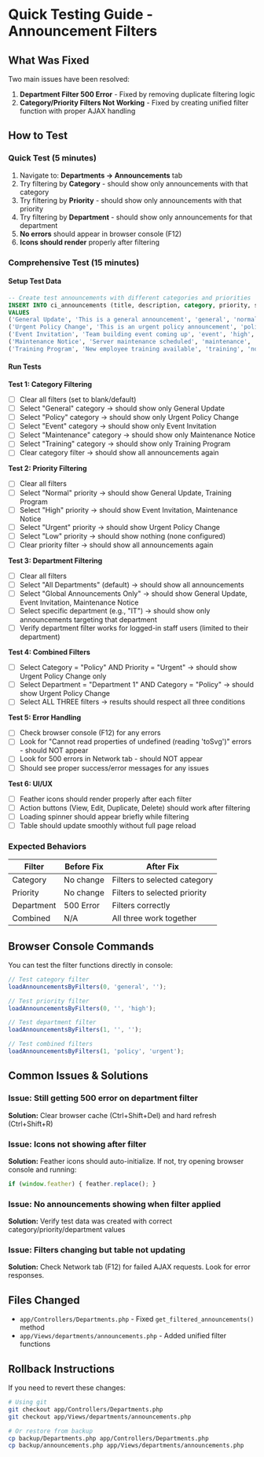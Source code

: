 # Quick Testing Guide - Announcement Filters

## What Was Fixed

Two main issues have been resolved:

1. **Department Filter 500 Error** - Fixed by removing duplicate filtering logic
2. **Category/Priority Filters Not Working** - Fixed by creating unified filter function with proper AJAX handling

## How to Test

### Quick Test (5 minutes)

1. Navigate to: **Departments → Announcements** tab
2. Try filtering by **Category** - should show only announcements with that category
3. Try filtering by **Priority** - should show only announcements with that priority  
4. Try filtering by **Department** - should show only announcements for that department
5. **No errors** should appear in browser console (F12)
6. **Icons should render** properly after filtering

### Comprehensive Test (15 minutes)

#### Setup Test Data
```sql
-- Create test announcements with different categories and priorities
INSERT INTO ci_announcements (title, description, category, priority, share_with, start_date, end_date, is_active)
VALUES
('General Update', 'This is a general announcement', 'general', 'normal', 'all_members', NOW(), DATE_ADD(NOW(), INTERVAL 30 DAY), 1),
('Urgent Policy Change', 'This is an urgent policy announcement', 'policy', 'urgent', 'dept:1,dept:2', NOW(), DATE_ADD(NOW(), INTERVAL 30 DAY), 1),
('Event Invitation', 'Team building event coming up', 'event', 'high', 'all_members', NOW(), DATE_ADD(NOW(), INTERVAL 30 DAY), 1),
('Maintenance Notice', 'Server maintenance scheduled', 'maintenance', 'high', 'all_members', NOW(), DATE_ADD(NOW(), INTERVAL 30 DAY), 1),
('Training Program', 'New employee training available', 'training', 'normal', 'dept:3', NOW(), DATE_ADD(NOW(), INTERVAL 30 DAY), 1);
```

#### Run Tests

**Test 1: Category Filtering**
- [ ] Clear all filters (set to blank/default)
- [ ] Select "General" category → should show only General Update
- [ ] Select "Policy" category → should show only Urgent Policy Change
- [ ] Select "Event" category → should show only Event Invitation
- [ ] Select "Maintenance" category → should show only Maintenance Notice
- [ ] Select "Training" category → should show only Training Program
- [ ] Clear category filter → should show all announcements again

**Test 2: Priority Filtering**
- [ ] Clear all filters
- [ ] Select "Normal" priority → should show General Update, Training Program
- [ ] Select "High" priority → should show Event Invitation, Maintenance Notice
- [ ] Select "Urgent" priority → should show Urgent Policy Change
- [ ] Select "Low" priority → should show nothing (none configured)
- [ ] Clear priority filter → should show all announcements again

**Test 3: Department Filtering**
- [ ] Clear all filters
- [ ] Select "All Departments" (default) → should show all announcements
- [ ] Select "Global Announcements Only" → should show General Update, Event Invitation, Maintenance Notice
- [ ] Select specific department (e.g., "IT") → should show only announcements targeting that department
- [ ] Verify department filter works for logged-in staff users (limited to their department)

**Test 4: Combined Filters**
- [ ] Select Category = "Policy" AND Priority = "Urgent" → should show Urgent Policy Change only
- [ ] Select Department = "Department 1" AND Category = "Policy" → should show Urgent Policy Change
- [ ] Select ALL THREE filters → results should respect all three conditions

**Test 5: Error Handling**
- [ ] Check browser console (F12) for any errors
- [ ] Look for "Cannot read properties of undefined (reading 'toSvg')" errors - should NOT appear
- [ ] Look for 500 errors in Network tab - should NOT appear
- [ ] Should see proper success/error messages for any issues

**Test 6: UI/UX**
- [ ] Feather icons should render properly after each filter
- [ ] Action buttons (View, Edit, Duplicate, Delete) should work after filtering
- [ ] Loading spinner should appear briefly while filtering
- [ ] Table should update smoothly without full page reload

### Expected Behaviors

| Filter | Before Fix | After Fix |
|--------|-----------|-----------|
| Category | No change | Filters to selected category |
| Priority | No change | Filters to selected priority |
| Department | 500 Error | Filters correctly |
| Combined | N/A | All three work together |

## Browser Console Commands

You can test the filter functions directly in console:

```javascript
// Test category filter
loadAnnouncementsByFilters(0, 'general', '');

// Test priority filter
loadAnnouncementsByFilters(0, '', 'high');

// Test department filter
loadAnnouncementsByFilters(1, '', '');

// Test combined filters
loadAnnouncementsByFilters(1, 'policy', 'urgent');
```

## Common Issues & Solutions

### Issue: Still getting 500 error on department filter
**Solution:** Clear browser cache (Ctrl+Shift+Del) and hard refresh (Ctrl+Shift+R)

### Issue: Icons not showing after filter
**Solution:** Feather icons should auto-initialize. If not, try opening browser console and running:
```javascript
if (window.feather) { feather.replace(); }
```

### Issue: No announcements showing when filter applied
**Solution:** Verify test data was created with correct category/priority/department values

### Issue: Filters changing but table not updating
**Solution:** Check Network tab (F12) for failed AJAX requests. Look for error responses.

## Files Changed

- `app/Controllers/Departments.php` - Fixed `get_filtered_announcements()` method
- `app/Views/departments/announcements.php` - Added unified filter functions

## Rollback Instructions

If you need to revert these changes:

```bash
# Using git
git checkout app/Controllers/Departments.php
git checkout app/Views/departments/announcements.php

# Or restore from backup
cp backup/Departments.php app/Controllers/Departments.php
cp backup/announcements.php app/Views/departments/announcements.php
```
